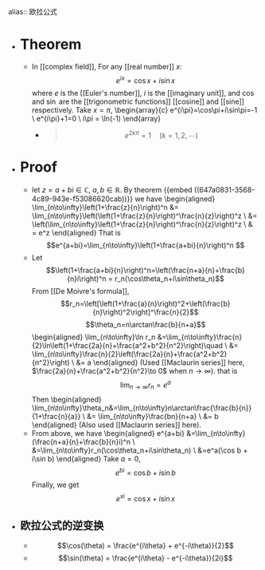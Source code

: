 alias:: 欧拉公式

- # Theorem
	- In [[complex field]], For any [[real number]] $x$:
	  $$e^{ix}=\cos x+i\sin x$$
	  where $e$ is the [[Euler's number]], $i$ is the [[imaginary unit]], and $\cos$ and $\sin$ are the [[trigonometric functions]] [[cosine]] and [[sine]] respectively.
	  Take $x=\pi$,
	  \begin{array}{c}
	  e^{i\pi}=\cos\pi+i\sin\pi=-1 \\
	  e^{i\pi}+1=0 \\
	  i\pi = \ln(-1)
	  \end{array}
		- >$$e^{2k\pi}=1\quad(k=1,2,\cdots)$$
- # Proof
	- let $z = a+bi \in \mathbb{C}$, $a, b\in\mathbb{R}$.
	  By theorem {{embed ((647a0831-3568-4c89-943e-f53086620cab))}}
	  we have
	  \begin{aligned}
	  \lim_{n\to\infty}\left(1+\frac{z}{n}\right)^n &= \lim_{n\to\infty}\left(\left(1+\frac{z}{n}\right)^\frac{n}{z}\right)^z \\
	  &= \left(\lim_{n\to\infty}\left(1+\frac{z}{n}\right)^\frac{n}{z}\right)^z \\
	  & = e^z 
	  \end{aligned}
	  That is
	  $$e^{a+bi}=\lim_{n\to\infty}\left(1+\frac{a+bi}{n}\right)^n $$
	- Let 
	  $$\left(1+\frac{a+bi}{n}\right)^n=\left(\frac{n+a}{n}+\frac{b}{n}i\right)^n = r_n(\cos\theta_n+i\sin\theta_n)$$
	  From [[De Moivre's formula]],
	  $$r_n=\left[\left(1+\frac{a}{n}\right)^2+\left(\frac{b}{n}\right)^2\right]^\frac{n}{2}$$
	  $$\theta_n=n\arctan\frac{b}{n+a}$$
	  \begin{aligned}
	  \lim_{n\to\infty}\ln r_n &=\lim_{n\to\infty}\frac{n}{2}\ln\left(1+\frac{2a}{n}+\frac{a^2+b^2}{n^2}\right)\quad \\
	  &= \lim_{n\to\infty}\frac{n}{2}\left(\frac{2a}{n}+\frac{a^2+b^2}{n^2}\right) \\
	  &= a
	  \end{aligned}
	  (Used [[Maclaurin series]] here, $\frac{2a}{n}+\frac{a^2+b^2}{n^2}\to 0$ when $n\to\infty$).
	  that is 
	  $$\lim_{n\to\infty}r_n=e^a$$
	  Then
	  \begin{aligned}
	  \lim_{n\to\infty}\theta_n&=\lim_{n\to\infty}n\arctan\frac{\frac{b}{n}}{1+\frac{n}{a}} \\
	  &= \lim_{n\to\infty}\frac{bn}{n+a} \\
	  &= b
	  \end{aligned}
	  (Also used [[Maclaurin series]] here).
	- From above, we have
	  \begin{aligned}
	  e^{a+bi} &=\lim_{n\to\infty}(\frac{n+a}{n}+\frac{b}{n}i)^n \\
	  &=\lim_{n\to\infty}r_n(\cos\theta_n+i\sin\theta_n) \\
	  &=e^a(\cos b + i\sin b)
	  \end{aligned}
	  Take $a = 0$, 
	  $$e^{bi}=\cos b+i\sin b$$
	  Finally, we get
	  $$e^{xi}=\cos x+i\sin x$$
- ## 欧拉公式的逆变换
	- $$\cos(\theta) = \frac{e^{i\theta} + e^{-i\theta}}{2}$$
	- $$\sin(\theta) = \frac{e^{i\theta} - e^{-i\theta}}{2i}$$